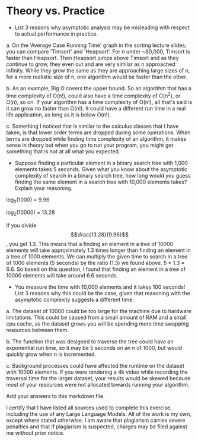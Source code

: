 # Theory vs. Practice

- List 3 reasons why asymptotic analysis may be misleading with respect to
  actual performance in practice.
  
a. On the 'Average Case Running Time' graph in the sorting lecture slides, you can compare 'Timsort' and 'Heapsort'. For n under ~80,000, Timsort is faster than Heapsort. Then Heapsort jumps above Timsort and as they continue to grow, they even out and are very similar as n approached infinity. While they grow the same as they are approaching large sizes of n, for a more realistic size of n, one algorithm would be faster than the other.
  
b. As an example, Big O covers the upper bound. So an algorithm that has a time complexity of O(n!), could also have a time complexity of O(n<sup>2</sup>), or O(n), so on. If your algorithm has a time complexity of O(n!), all that's said is it can grow no faster than O(n!). It could have a different run time in a real life application, as long as it is below O(n!).

c. Something I noticed that is similar to the calculus classes that I have taken, is that lower order terms are dropped during some operations. When terms are dropped while finding time complexity of an algorithm, it makes sense in theory but when you go to run your program, you might get something that is not at all what you expected.
  
- Suppose finding a particular element in a binary search tree with 1,000
  elements takes 5 seconds. Given what you know about the asymptotic complexity
  of search in a binary search tree, how long would you guess finding the same
  element in a search tree with 10,000 elements takes? Explain your reasoning.

log<sub>2</sub>(1000) = 9.96

log<sub>2</sub>(10000) = 13.28

If you divide $$\frac{13.28}{9.96}$$, you get 1.3. This means that a finding an element in a tree of 10000 elements will take approximately 1.3 times longer than finding an element in a tree of 1000 elements. We can multiply the given time to search in a tree of 1000 elements (5 seconds) by the ratio (1.3) we found above. 5 * 1.3 = 6.6. So based on this question, I found that finding an element in a tree of 10000 elements will take around 6.6 seconds.

- You measure the time with 10,000 elements and it takes 100 seconds! List 3
  reasons why this could be the case, given that reasoning with the asymptotic
  complexity suggests a different time.

a. The dataset of 10000 could be too large for the machine due to hardware limitations. This could be caused from a small amount of RAM and a small cpu cache, as the dataset grows you will be spending more time swapping resources between them.

b. The function that was designed to traverse the tree could have an exponential run time, so it may be 5 seconds on an n of 1000, but would quickly grow when n is incremented.

c. Background processes could have affected the runtime on the dataset with 10000 elements. If you were rendering a 4k video while recording the traversal time for the larger dataset, your results would be skewed because most of your resources were not allocated towards running your algorithm.

Add your answers to this markdown file.

I certify that I have listed all sources used to complete this exercise, including the use of any Large Language Models. All of the work is my own, except where stated otherwise. I am aware that plagiarism carries severe penalties and that if plagiarism is suspected, charges may be filed against me without prior notice.
